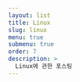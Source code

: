 ```yaml
---
layout: list
title: Linux 
slug: linux
menu: true
submenu: true
order: 7
description: >
  Linux에 관한 포스팅
---
```

